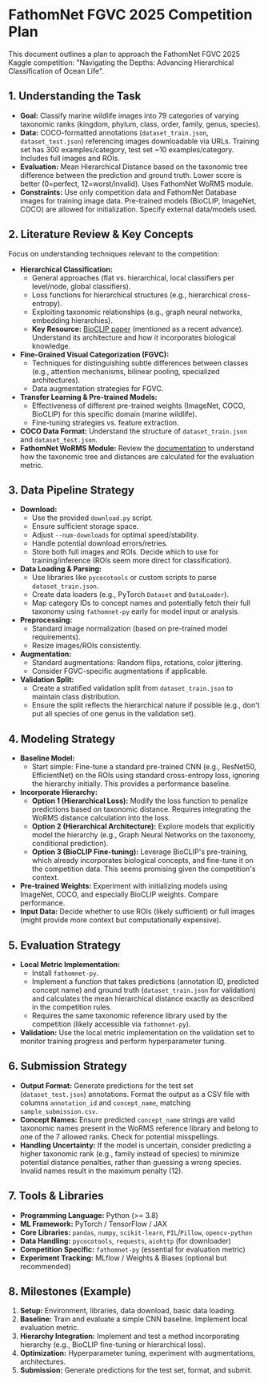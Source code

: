# FathomNet FGVC 2025 Competition Plan

This document outlines a plan to approach the FathomNet FGVC 2025 Kaggle competition: "Navigating the Depths: Advancing Hierarchical Classification of Ocean Life".

## 1. Understanding the Task

*   **Goal:** Classify marine wildlife images into 79 categories of varying taxonomic ranks (kingdom, phylum, class, order, family, genus, species).
*   **Data:** COCO-formatted annotations (`dataset_train.json`, `dataset_test.json`) referencing images downloadable via URLs. Training set has 300 examples/category, test set ~10 examples/category. Includes full images and ROIs.
*   **Evaluation:** Mean Hierarchical Distance based on the taxonomic tree difference between the prediction and ground truth. Lower score is better (0=perfect, 12=worst/invalid). Uses FathomNet WoRMS module.
*   **Constraints:** Use only competition data and FathomNet Database images for training image data. Pre-trained models (BioCLIP, ImageNet, COCO) are allowed for initialization. Specify external data/models used.

## 2. Literature Review & Key Concepts

Focus on understanding techniques relevant to the competition:

*   **Hierarchical Classification:**
    *   General approaches (flat vs. hierarchical, local classifiers per level/node, global classifiers).
    *   Loss functions for hierarchical structures (e.g., hierarchical cross-entropy).
    *   Exploiting taxonomic relationships (e.g., graph neural networks, embedding hierarchies).
    *   **Key Resource:** [BioCLIP paper](https://imageomics.github.io/bioclip) (mentioned as a recent advance). Understand its architecture and how it incorporates biological knowledge.
*   **Fine-Grained Visual Categorization (FGVC):**
    *   Techniques for distinguishing subtle differences between classes (e.g., attention mechanisms, bilinear pooling, specialized architectures).
    *   Data augmentation strategies for FGVC.
*   **Transfer Learning & Pre-trained Models:**
    *   Effectiveness of different pre-trained weights (ImageNet, COCO, BioCLIP) for this specific domain (marine wildlife).
    *   Fine-tuning strategies vs. feature extraction.
*   **COCO Data Format:** Understand the structure of `dataset_train.json` and `dataset_test.json`.
*   **FathomNet WoRMS Module:** Review the [documentation](https://fathomnet-py.readthedocs.io/en/latest/api.html#module-fathomnet.api.worms) to understand how the taxonomic tree and distances are calculated for the evaluation metric.

## 3. Data Pipeline Strategy

*   **Download:**
    *   Use the provided `download.py` script.
    *   Ensure sufficient storage space.
    *   Adjust `--num-downloads` for optimal speed/stability.
    *   Handle potential download errors/retries.
    *   Store both full images and ROIs. Decide which to use for training/inference (ROIs seem more direct for classification).
*   **Data Loading & Parsing:**
    *   Use libraries like `pycocotools` or custom scripts to parse `dataset_train.json`.
    *   Create data loaders (e.g., PyTorch `Dataset` and `DataLoader`).
    *   Map category IDs to concept names and potentially fetch their full taxonomy using `fathomnet-py` early for model input or analysis.
*   **Preprocessing:**
    *   Standard image normalization (based on pre-trained model requirements).
    *   Resize images/ROIs consistently.
*   **Augmentation:**
    *   Standard augmentations: Random flips, rotations, color jittering.
    *   Consider FGVC-specific augmentations if applicable.
*   **Validation Split:**
    *   Create a stratified validation split from `dataset_train.json` to maintain class distribution.
    *   Ensure the split reflects the hierarchical nature if possible (e.g., don't put all species of one genus in the validation set).

## 4. Modeling Strategy

*   **Baseline Model:**
    *   Start simple: Fine-tune a standard pre-trained CNN (e.g., ResNet50, EfficientNet) on the ROIs using standard cross-entropy loss, ignoring the hierarchy initially. This provides a performance baseline.
*   **Incorporate Hierarchy:**
    *   **Option 1 (Hierarchical Loss):** Modify the loss function to penalize predictions based on taxonomic distance. Requires integrating the WoRMS distance calculation into the loss.
    *   **Option 2 (Hierarchical Architecture):** Explore models that explicitly model the hierarchy (e.g., Graph Neural Networks on the taxonomy, conditional prediction).
    *   **Option 3 (BioCLIP Fine-tuning):** Leverage BioCLIP's pre-training, which already incorporates biological concepts, and fine-tune it on the competition data. This seems promising given the competition's context.
*   **Pre-trained Weights:** Experiment with initializing models using ImageNet, COCO, and especially BioCLIP weights. Compare performance.
*   **Input Data:** Decide whether to use ROIs (likely sufficient) or full images (might provide more context but computationally expensive).

## 5. Evaluation Strategy

*   **Local Metric Implementation:**
    *   Install `fathomnet-py`.
    *   Implement a function that takes predictions (annotation ID, predicted concept name) and ground truth (`dataset_train.json` for validation) and calculates the mean hierarchical distance exactly as described in the competition rules.
    *   Requires the same taxonomic reference library used by the competition (likely accessible via `fathomnet-py`).
*   **Validation:** Use the local metric implementation on the validation set to monitor training progress and perform hyperparameter tuning.

## 6. Submission Strategy

*   **Output Format:** Generate predictions for the test set (`dataset_test.json`) annotations. Format the output as a CSV file with columns `annotation_id` and `concept_name`, matching `sample_submission.csv`.
*   **Concept Names:** Ensure predicted `concept_name` strings are valid taxonomic names present in the WoRMS reference library and belong to one of the 7 allowed ranks. Check for potential misspellings.
*   **Handling Uncertainty:** If the model is uncertain, consider predicting a higher taxonomic rank (e.g., family instead of species) to minimize potential distance penalties, rather than guessing a wrong species. Invalid names result in the maximum penalty (12).

## 7. Tools & Libraries

*   **Programming Language:** Python (>= 3.8)
*   **ML Framework:** PyTorch / TensorFlow / JAX
*   **Core Libraries:** `pandas`, `numpy`, `scikit-learn`, `PIL`/`Pillow`, `opencv-python`
*   **Data Handling:** `pycocotools`, `requests`, `aiohttp` (for downloader)
*   **Competition Specific:** `fathomnet-py` (essential for evaluation metric)
*   **Experiment Tracking:** MLflow / Weights & Biases (optional but recommended)

## 8. Milestones (Example)

1.  **Setup:** Environment, libraries, data download, basic data loading.
2.  **Baseline:** Train and evaluate a simple CNN baseline. Implement local evaluation metric.
3.  **Hierarchy Integration:** Implement and test a method incorporating hierarchy (e.g., BioCLIP fine-tuning or hierarchical loss).
4.  **Optimization:** Hyperparameter tuning, experiment with augmentations, architectures.
5.  **Submission:** Generate predictions for the test set, format, and submit. 